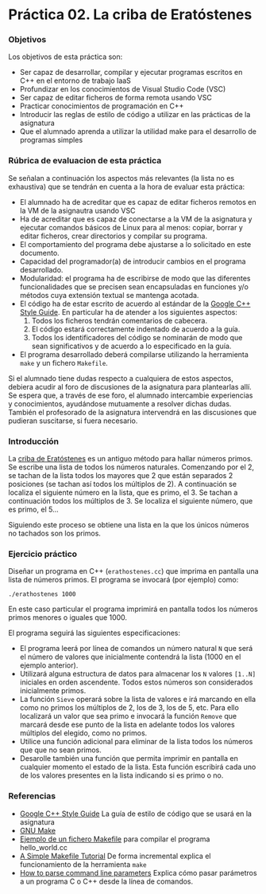 # Práctica 02. La criba de Eratóstenes

### Objetivos
Los objetivos de esta práctica son: 

* Ser capaz de desarrollar, compilar y ejecutar programas escritos en C++ en el entorno de trabajo IaaS
* Profundizar en los conocimientos de Visual Studio Code (VSC)
* Ser capaz de editar ficheros de forma remota usando VSC
* Practicar conocimientos de programación en C++
* Introducir las reglas de estilo de código a utilizar en las prácticas de la asignatura
* Que el alumnado aprenda a utilizar la utilidad make para el desarrollo de programas simples

### Rúbrica de evaluacion de esta práctica
Se señalan a continuación los aspectos más relevantes (la lista no es exhaustiva)
que se tendrán en cuenta a la hora de evaluar esta práctica:

* El alumnado ha de acreditar que es capaz de editar ficheros remotos en la VM de la asignautra usando VSC
* Ha de acreditar que es capaz de conectarse a la VM de la asignatura y ejecutar comandos
básicos de Linux para al menos: copiar, borrar y editar ficheros, crear directorios y compilar su programa.
* El comportamiento del programa debe ajustarse a lo solicitado en este documento.
* Capacidad del programador(a) de introducir cambios en el programa desarrollado.
* Modularidad: el programa ha de escribirse de modo que las diferentes funcionalidades
que se precisen sean encapsuladas en funciones y/o métodos cuya extensión textual se mantenga acotada.
* El código ha de estar escrito de acuerdo al estándar de la [Google C++ Style Guide](https://google.github.io/styleguide/cppguide.html).
En particular ha de atender a los siguientes aspectos:
    1. Todos los ficheros tendrán comentarios de cabecera.
    2. El código estará correctamente indentado de acuerdo a la guía.
    3. Todos los identificadores del código se nominarán de modo que sean significativos y de acuerdo a lo especificado en la guía.
* El programa desarrollado deberá compilarse utilizando la herramienta `make` y un fichero `Makefile`.

Si el alumnado tiene dudas respecto a cualquiera de estos aspectos, debiera acudir al
foro de discusiones de la asignatura para plantearlas allı́. 
Se espera que, a través de ese foro, el alumnado intercambie experiencias y conocimientos, ayudándose mutuamente
a resolver dichas dudas. 
También el profesorado de la asignatura intervendrá en las discusiones que pudieran suscitarse, si fuera necesario.
    
### Introducción
La [criba de Eratóstenes](https://en.wikipedia.org/wiki/Sieve_of_Eratosthenes) es un antiguo método para hallar números primos. 
Se escribe una lista de todos los números naturales. 
Comenzando por el 2, se tachan de la lista todos los mayores que 2 que están separados 2 posiciones (se tachan así todos los múltiplos de 2). 
A continuación se localiza el siguiente número en la lista, que es primo, el 3. 
Se tachan a continuación todos los múltiplos de 3. 
Se localiza el siguiente número, que es primo, el 5...

Siguiendo este proceso se obtiene una lista en la que los únicos números no tachados son los primos.

### Ejercicio práctico
Diseñar un programa en C++ (`erathostenes.cc`) que imprima en pantalla una lista de números primos.
El programa se invocará (por ejemplo) como:

`./erathostenes 1000`

En este caso particular el programa imprimirá en pantalla todos los números primos menores o iguales que 1000.

El programa seguirá las siguientes especificaciones:

* El programa leerá por línea de comandos un número natural `N` que será el número de valores que inicialmente
  contendrá la lista (1000 en el ejemplo anterior).
* Utilizará alguna estructura de datos para almacenar los `N` valores `[1..N]` iniciales en orden ascendente. 
  Todos estos números son considerados inicialmente primos.
* La función `Sieve` operará sobre la lista de valores e irá marcando en ella como no primos los múltiplos de
  2, los de 3, los de 5, etc. 
	Para ello localizará un valor que sea primo e invocará la función `Remove` que marcará desde ese punto de
	la lista en adelante todos los valores múltiplos del elegido, como no primos.
* Utilice una función adicional para eliminar de la lista todos los números que que no sean primos.
* Desarolle también una función que permita imprimir en pantalla en cualquier momento el estado de la lista. 
  Esta función escribirá cada uno de los valores presentes en la lista indicando si es primo o no.


### Referencias
* [Google C++ Style Guide](https://google.github.io/styleguide/cppguide.html) La guía de estilo de código que
  se usará en la asignatura
* [GNU Make](https://www.gnu.org/software/make/)
* [Ejemplo de un fichero Makefile](https://github.com/fsande/IB-class-code-examples/blob/master/IntroductionToC%2B%2B/Makefile) para compilar el programa hello_world.cc
* [A Simple Makefile Tutorial](https://cs.colby.edu/maxwell/courses/tutorials/maketutor/) De forma incremental
  explica el funcionamiento de la herramienta `make`
* [How to parse command line parameters](http://www.cplusplus.com/articles/DEN36Up4/) Explica cómo pasar parámetros a un programa C o C++ desde la línea de comandos.



